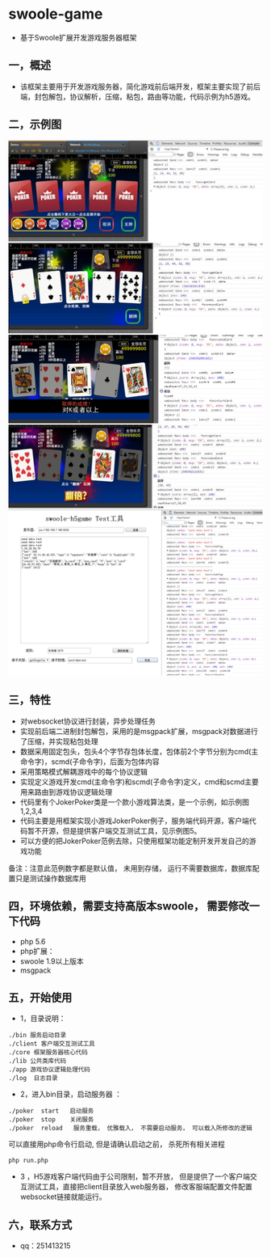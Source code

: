 # swoole-game

* 基于Swoole扩展开发游戏服务器框架

## 一，概述

* 该框架主要用于开发游戏服务器，简化游戏前后端开发，框架主要实现了前后端，封包解包，协议解析，压缩，粘包，路由等功能，代码示例为h5游戏。
 
## 二，示例图

![游戏demo1](images/demo1.jpg)
![游戏demo2](images/demo2.jpg)
![游戏demo3](images/demo3.png)
![游戏demo4](images/demo4.jpg)
![客户端交互测试工具](images/demo5.png)

 

## 三，特性

* 对websocket协议进行封装，异步处理任务
* 实现前后端二进制封包解包，采用的是msgpack扩展，msgpack对数据进行了压缩，并实现粘包处理
* 数据采用固定包头，包头4个字节存包体长度，包体前2个字节分别为cmd(主命令字)，scmd(子命令字)，后面为包体内容
* 采用策略模式解耦游戏中的每个协议逻辑
* 实现定义游戏开发cmd(主命令字)和scmd(子命令字)定义，cmd和scmd主要用来路由到游戏协议逻辑处理
* 代码里有个JokerPoker类是一个款小游戏算法类，是一个示例，如示例图1,2,3,4
* 代码主要是用框架实现小游戏JokerPoker例子，服务端代码开源，客户端代码暂不开源，但是提供客户端交互测试工具，见示例图5。
* 可以方便的把JokerPoker范例去除，只使用框架功能定制开发开发自己的游戏功能


备注：注意此范例数字都是默认值， 未用到存储， 运行不需要数据库，数据库配置只是测试操作数据库用
        
   
## 四，环境依赖，需要支持高版本swoole， 需要修改一下代码
    
* php 5.6  
* php扩展：
* swoole 1.9以上版本
* msgpack
    
    
## 五，开始使用

* 1，目录说明：

```
./bin 服务启动目录
./client 客户端交互测试工具
./core 框架服务器核心代码
./lib 公共类库代码
./app 游戏协议逻辑处理代码
./log  日志目录

``` 
         

* 2，进入bin目录，启动服务器 ：

```
./poker  start   启动服务 
./poker  stop    关闭服务 
./poker  reload   服务重载， 优雅载入， 不需要启动服务， 可以载入所修改的逻辑

``` 

可以直接用php命令行启动, 但是请确认启动之前， 杀死所有相关进程

```
php run.php

``` 
   

* 3 ，H5游戏客户端代码由于公司限制，暂不开放， 但是提供了一个客户端交互测试工具，直接把client目录放入web服务器， 修改客服端配置文件配置websocket链接就能运行。


## 六，联系方式

* qq：251413215

